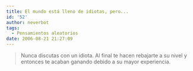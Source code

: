 ```yaml
---
title: El mundo está lleno de idiotas, pero...
id: '52'
author: neverbot
tags:
  - Pensamientos aleatorios
date: 2006-08-21 21:27:09
---
```


> Nunca discutas con un idiota. Al final te hacen rebajarte a su nivel y entonces te acaban ganando debido a su mayor experiencia.